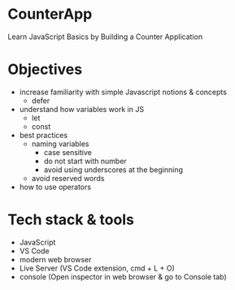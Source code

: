 # CounterApp

Learn JavaScript Basics by Building a Counter Application

# Objectives

- increase familiarity with simple Javascript notions & concepts
  - defer
- understand how variables work in JS
  - let
  - const
- best practices
  - naming variables
    - case sensitive
    - do not start with number
    - avoid using underscores at the beginning
  - avoid reserved words
- how to use operators

# Tech stack & tools

- JavaScript
- VS Code
- modern web browser
- Live Server (VS Code extension, cmd + L + O)
- console (Open inspector in web browser & go to Console tab)
